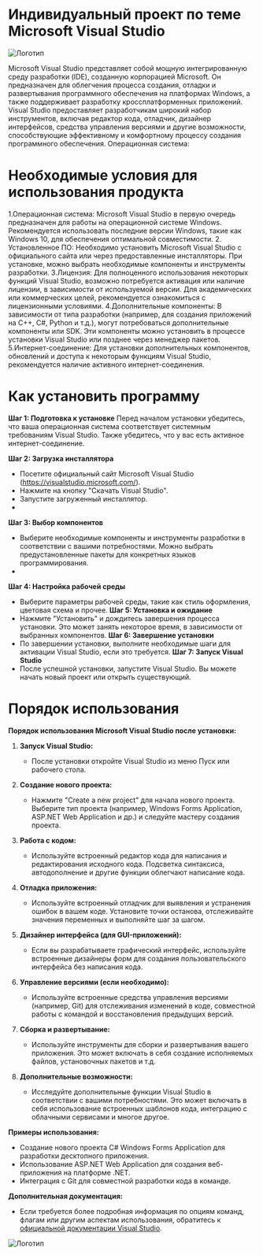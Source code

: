 # Индивидуальный проект по теме Microsoft Visual Studio
![Логотип](https://img.icons8.com/?size=512&id=ezj3zaVtImPg&format=png)

Microsoft Visual Studio представляет собой мощную интегрированную среду разработки (IDE), созданную корпорацией Microsoft. Он предназначен для облегчения процесса создания, отладки и развертывания программного обеспечения на платформах Windows, а также поддерживает разработку кроссплатформенных приложений. Visual Studio предоставляет разработчикам широкий набор инструментов, включая редактор кода, отладчик, дизайнер интерфейсов, средства управления версиями и другие возможности, способствующие эффективному и комфортному процессу создания программного обеспечения.
Операционная система:
# Необходимые условия для использования продукта
1.Операционная система:
Microsoft Visual Studio в первую очередь предназначен для работы на операционной системе Windows. Рекомендуется использовать последние версии Windows, такие как Windows 10, для обеспечения оптимальной совместимости.
2. Установленное ПО:
Необходимо установить Microsoft Visual Studio с официального сайта или через предоставленные инсталляторы. При установке, можно выбрать необходимые компоненты и инструменты разработки.
3.Лицензия:
Для полноценного использования некоторых функций Visual Studio, возможно потребуется активация или наличие лицензии, в зависимости от используемой версии. Для академических или коммерческих целей, рекомендуется ознакомиться с лицензионными условиями.
4.Дополнительные компоненты:
В зависимости от типа разработки (например, для создания приложений на C++, C#, Python и т.д.), могут потребоваться дополнительные компоненты или SDK. Эти компоненты можно установить в процессе установки Visual Studio или позднее через менеджер пакетов.
5.Интернет-соединение:
Для установки дополнительных компонентов, обновлений и доступа к некоторым функциям Visual Studio, рекомендуется наличие активного интернет-соединения.
# Как установить программу
**Шаг 1: Подготовка к установке**
   Перед началом установки убедитесь, что ваша операционная система соответствует системным требованиям Visual Studio. Также убедитесь, что у вас есть активное интернет-соединение.
   
**Шаг 2: Загрузка инсталлятора**
   - Посетите официальный сайт Microsoft Visual Studio (https://visualstudio.microsoft.com/).
   - Нажмите на кнопку "Скачать Visual Studio".
   - Запустите загруженный инсталлятор.
   - 
**Шаг 3: Выбор компонентов**
   - Выберите необходимые компоненты и инструменты разработки в соответствии с вашими потребностями. Можно выбрать предустановленные пакеты для конкретных языков программирования.
   - 
**Шаг 4: Настройка рабочей среды**
   - Выберите параметры рабочей среды, такие как стиль оформления, цветовая схема и прочее.
**Шаг 5: Установка и ожидание**
   - Нажмите "Установить" и дождитесь завершения процесса установки. Это может занять некоторое время, в зависимости от выбранных компонентов.
**Шаг 6: Завершение установки**
   - По завершении установки, выполните необходимые шаги для активации Visual Studio, если это требуется.
**Шаг 7: Запуск Visual Studio**
   - После успешной установки, запустите Visual Studio. Вы можете начать новый проект или открыть существующий.
# Порядок использования
**Порядок использования Microsoft Visual Studio после установки:**

1. **Запуск Visual Studio:**
   - После установки откройте Visual Studio из меню Пуск или рабочего стола.

2. **Создание нового проекта:**
   - Нажмите "Create a new project" для начала нового проекта. Выберите тип проекта (например, Windows Forms Application, ASP.NET Web Application и др.) и следуйте мастеру создания проекта.

3. **Работа с кодом:**
   - Используйте встроенный редактор кода для написания и редактирования исходного кода. Подсветка синтаксиса, автодополнение и другие функции облегчают написание кода.

4. **Отладка приложения:**
   - Используйте встроенный отладчик для выявления и устранения ошибок в вашем коде. Установите точки останова, отслеживайте значения переменных и выполняйте шаг за шагом.

5. **Дизайнер интерфейса (для GUI-приложений):**
   - Если вы разрабатываете графический интерфейс, используйте встроенные дизайнеры форм для создания пользовательского интерфейса без написания кода.

6. **Управление версиями (если необходимо):**
   - Используйте встроенные средства управления версиями (например, Git) для отслеживания изменений в коде, совместной работы с командой и восстановления предыдущих версий.

7. **Сборка и развертывание:**
   - Используйте инструменты для сборки и развертывания вашего приложения. Это может включать в себя создание исполняемых файлов, установочных пакетов и т.д.

8. **Дополнительные возможности:**
   - Исследуйте дополнительные функции Visual Studio в соответствии с вашими потребностями. Это может включать в себя использование встроенных шаблонов кода, интеграцию с облачными сервисами и многое другое.

**Примеры использования:**
- Создание нового проекта C# Windows Forms Application для разработки десктопного приложения.
- Использование ASP.NET Web Application для создания веб-приложения на платформе .NET.
- Интеграция с Git для совместной разработки кода в команде.

**Дополнительная документация:**
- Если требуется более подробная информация по опциям команд, флагам или другим аспектам использования, обратитесь к [официальной документации Visual Studio](https://docs.microsoft.com/visualstudio/).

![Логотип](https://octodex.github.com/images/orderedlistocat.png "Логотип GitHub")
